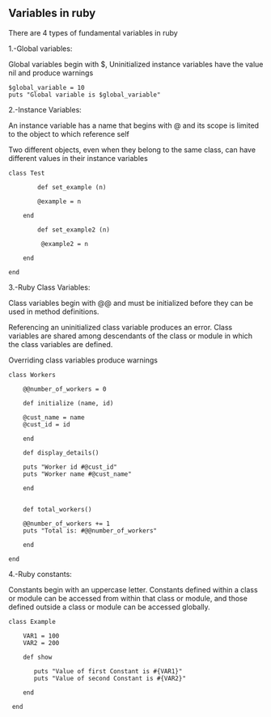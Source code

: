 ## Variables in ruby

There are 4 types of fundamental variables in ruby

1.-Global variables:

Global variables begin with $, 
Uninitialized instance variables have the value nil 
and produce warnings


	$global_variable = 10
	puts "Global variable is $global_variable"


2.-Instance Variables:

An instance variable has a name that begins with @ and its scope is 
limited to the object to which reference self


Two different objects, even when they belong to the same class, can have different values ​​in their instance variables

	class Test

	    	def set_example (n)

			@example = n

	   	end

	    	def set_example2 (n)

	       	 @example2 = n

	   	end

	end



3.-Ruby Class Variables:

Class variables begin with @@ and must be initialized 
before they can be used in method definitions.


Referencing an uninitialized class variable produces an error. Class variables are shared 
among descendants of the class or module in which the class variables are defined.


Overriding class variables produce warnings


	class Workers

	    @@number_of_workers = 0

	    def initialize (name, id)

		@cust_name = name
		@cust_id = id

	    end

	    def display_details()

	    puts "Worker id #@cust_id"
	    puts "Worker name #@cust_name"

	    end


	    def total_workers()

	    @@number_of_workers += 1
	    puts "Total is: #@@number_of_workers"

	    end

	end


4.-Ruby constants:


Constants begin with an uppercase letter. Constants defined within a class or module can be accessed from within that class or module, and those defined outside 
a class or module can be accessed globally.


	class Example

	    VAR1 = 100
	    VAR2 = 200

	    def show

	       puts "Value of first Constant is #{VAR1}"
	       puts "Value of second Constant is #{VAR2}"

	    end

	 end
